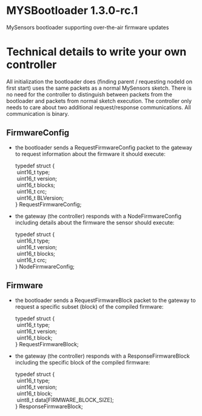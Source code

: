 # MYSBootloader 1.3.0-rc.1
MySensors bootloader supporting over-the-air firmware updates 

<h1>Technical details to write your own controller</h1>
All initialization the bootloader does (finding parent / requesting nodeId on first start) uses the same packets as a normal MySensors sketch. There is no need for the controller to distinguish between packets from the bootloader and packets from normal sketch execution. The controller only needs to care about two additional request/response communications. All communication is binary.
<h2>FirmwareConfig</h2>
<ul>
<li>the bootloader sends a RequestFirmwareConfig packet to the gateway to request information about the firmware it should execute:
<p>
typedef struct {<br/>
&nbsp;uint16_t type;<br/>
&nbsp;uint16_t version;<br/>
&nbsp;uint16_t blocks;<br/>
&nbsp;uint16_t crc;<br/>
&nbsp;uint16_t BLVersion;<br/>
} RequestFirmwareConfig;<br/>
</p>
<li>the gateway (the controller) responds with a NodeFirmwareConfig including details about the firmware the sensor should execute:
<p>
typedef struct {<br/>
&nbsp;uint16_t type;<br/>
&nbsp;uint16_t version;<br/>
&nbsp;uint16_t blocks;<br/>
&nbsp;uint16_t crc;<br/>
} NodeFirmwareConfig;<br/>
</p>
</ul>
<h2>Firmware</h2>
<ul>
<li>the bootloader sends a RequestFirmwareBlock packet to the gateway to request a specific subset (block) of the compiled firmware:
<p>
typedef struct {<br/>
&nbsp;uint16_t type;<br/>
&nbsp;uint16_t version;<br/>
&nbsp;uint16_t block;<br/>
} RequestFirmwareBlock;<br/>
</p>
<li>the gateway (the controller) responds with a ResponseFirmwareBlock including the specific block of the compiled firmware:
<p>
typedef struct {<br/>
&nbsp;uint16_t type;<br/>
&nbsp;uint16_t version;<br/>
&nbsp;uint16_t block;<br/>
&nbsp;uint8_t data[FIRMWARE_BLOCK_SIZE];<br/>
} ResponseFirmwareBlock;<br/>
</p> 
</ul>
